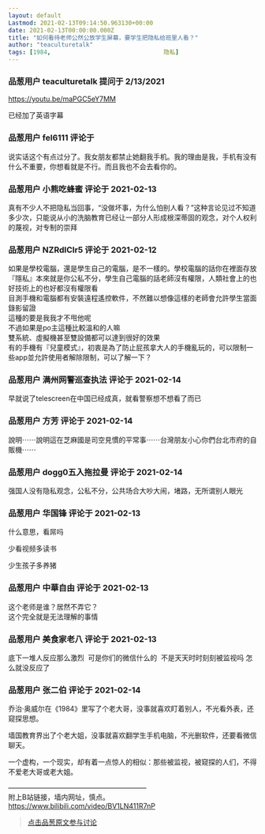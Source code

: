 ```yaml
---
layout: default
Lastmod: 2021-02-13T09:14:50.963130+00:00
date: 2021-02-13T00:00:00.000Z
title: "如何看待老师公然公放学生屏幕，要学生把隐私给班里人看？"
author: "teaculturetalk"
tags: [1984,								隐私]
---
```



### 品葱用户 **teaculturetalk** 提问于 2/13/2021
    
https://youtu.be/maPGC5eY7MM  
  
已经加了英语字幕
    
                

### 品葱用户 **fel6111** 评论于 
        
说实话这个有点过分了。我女朋友都禁止她翻我手机。我的理由是我，手机有没有什么不重要，你想看就是不行。而且我也不会去看你的。
        
                

### 品葱用户 **小熊吃蜂蜜** 评论于 2021-02-13
        
真有不少人不把隐私当回事，“没做坏事，为什么怕别人看？”这种言论见过不知道多少次，只能说从小的洗脑教育已经让一部分人形成根深蒂固的观念，对个人权利的蔑视，对专制的崇拜
        
                

### 品葱用户 **NZRdlClr5** 评论于 2021-02-12
        
如果是學校電腦，還是學生自己的電腦，是不一樣的。學校電腦的話你在裡面存放『隱私』本來就是你公私不分，學生自己電腦的話老師沒有權限，人類社會上的也好技術上的也好都沒有權限看  
目測手機和電腦都有安裝遠程遙控軟件，不然難以想像這樣的老師會允許學生當面錄影留證  
這種的要是我我才不甩他呢  
不過如果是po主這種比較溫和的人嘛  
雙系統、虛擬機甚至雙設備都可以達到很好的效果  
有的手機有『兒童模式』，初衷是為了防止屁孩拿大人的手機亂玩的，可以限制一些app並允許使用者解除限制，可以了解一下？
        
                

### 品葱用户 **满州网警巡查执法** 评论于 2021-02-14
        
早就说了telescreen在中国已经成真，就看警察想不想看了而已
        
                

### 品葱用户 **方芳** 评论于 2021-02-14
        
說明⋯⋯說明這在芝麻國是司空見慣的平常事⋯⋯台灣朋友小心你們台北市府的自販機⋯⋯
        
                

### 品葱用户 **dogg0五入拖拉曼** 评论于 2021-02-14
        
强国人没有隐私观念，公私不分，公共场合大吵大闹，堵路，无所谓别人眼光
        
                

### 品葱用户 **华国锋** 评论于 2021-02-13
        
什么意思，看屌吗  
  
少看视频多读书  
  
少生孩子多养猪
        
                

### 品葱用户 **中華自由** 评论于 2021-02-13
        
这个老师是谁？居然不弄它？  
这个完全就是无法理解的事情
        
                

### 品葱用户 **美食家老八** 评论于 2021-02-13
        
底下一堆人反应那么激烈  可是你们的微信什么的  不是天天时时刻刻被监视吗 怎么就没反应了
        
                

### 品葱用户 **张二伯** 评论于 2021-02-14
        
乔治·奥威尔在《1984》里写了个老大哥，没事就喜欢盯着别人，不光看外表，还窥探思想。  
  
墙国教育界出了个老大姐，没事就喜欢翻学生手机电脑，不光删软件，还要看微信聊天。  
  
一个虚构，一个现实，却有着一点惊人的相似：那些被监视，被窥探的人们，不得不爱老大哥或老大姐。  
  
————————————————————  
附上B站链接，墙内网址，慎点。  
https://www.bilibili.com/video/BV1LN411R7nP
        
                





> [点击品葱原文参与讨论](https://pincong.rocks/question/36334)

